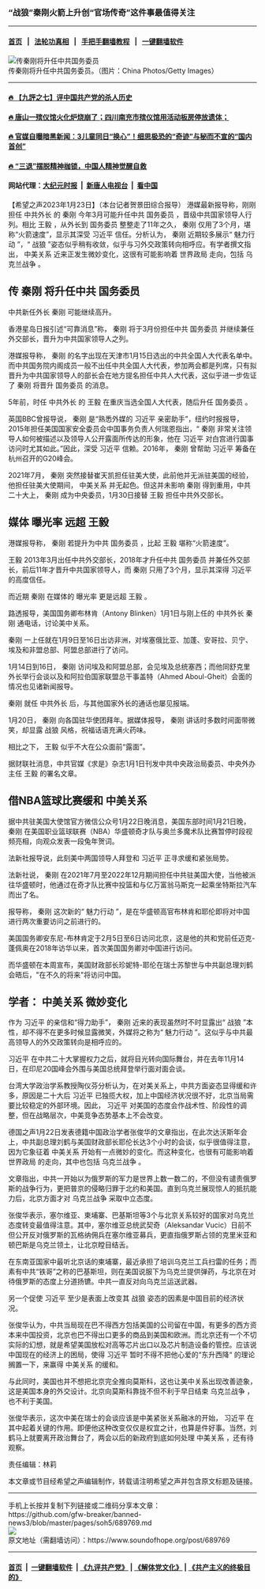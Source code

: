 ### “战狼”秦刚火箭上升创“官场传奇”这件事最值得关注
------------------------

#### [首页](https://github.com/gfw-breaker/banned-news3/blob/master/README.md) &nbsp;&nbsp;|&nbsp;&nbsp; [法轮功真相](https://github.com/begood0513/basic/blob/master/README.md)  &nbsp;&nbsp;|&nbsp;&nbsp; [手把手翻墙教程](https://github.com/gfw-breaker/guides/wiki)  &nbsp;&nbsp;|&nbsp;&nbsp; [一键翻墙软件](https://github.com/gfw-breaker/nogfw/blob/master/README.md)  



<div><img alt="传秦刚将升任中共国务委员" src="https://img.soundofhope.org/2023-01/1674504852316.jpg"/>
<br/><figcaption class="caption">
 传秦刚将升任中共国务委员。（图片：China Photos/Getty Images）
</figcaption></div><hr/>

#### [ 🔥  【九評之七】评中国共产党的杀人历史](http://45.63.98.24:10000/videos/res1/news/../../res/jiuping/index.html?202301240800)

#### [ 🔥  唐山一殡仪馆火化炉烧崩了；四川南充市殡仪馆用活动板房停放遗体；](http://45.63.98.24:10000/videos/res1/news/../../res1/corona/index.html?202301240800)

#### [ 🔥  官媒自曝暗黑新闻：3儿童同日“换心”！细思极恐的“奇迹”与秘而不宣的“国内首创”](http://45.63.98.24:10000/videos/res1/news/../../res/Organs/index.html?202301240800)

#### [ 🔥  “三退”摆脱精神枷锁，中国人精神觉醒自救](http://45.63.98.24:10000/videos/res1/news/../../res1/tui/index.html?202301240800)

#### 网站代理：[大纪元时报](http://45.63.98.24:85/gb/?202301240800) &nbsp;|&nbsp; [新唐人电视台](http://45.63.98.24:8808/gb/?202301240800) &nbsp;|&nbsp; [看中国](http://45.63.98.24:8300/?202301240800)

<div><div class="Content__Wrapper sc-1bvya0-0 elmmKw article_body" itemprop="articleBody">
 <div id="post_place_1">
 </div>
 <p class="meta-top">
  <span class="meta">
   【希望之声2023年1月23日】（本台记者贺景田综合报导）
  </span>
  港媒最新报导称，刚刚担任
  <ok href="/term/144268">
   中共外长
  </ok>
  的
  <ok href="/term/520079">
   秦刚
  </ok>
  今年3月可能升任中共
  <ok href="/term/84431">
   国务委员
  </ok>
  ，晋级中共国家领导人行列。相比
  <ok href="/term/19924">
   王毅
  </ok>
  ，从外长到
  <ok href="/term/84431">
   国务委员
  </ok>
  整整走了11年之久，
  <ok href="/term/520079">
   秦刚
  </ok>
  仅用了3个月，堪称“火箭速度”，显示其深受
  <ok href="/term/1063">
   习近平
  </ok>
  信任。分析认为，
  <ok href="/term/520079">
   秦刚
  </ok>
  近期较多展示“
  <ok href="/term/831213">
   魅力行动
  </ok>
  ”，“
  <ok href="/term/3714">
   战狼
  </ok>
  ”姿态似乎稍有收敛，似乎与习外交政策转向相呼应。有学者撰文指出，
  <ok href="/term/7514">
   中美关系
  </ok>
  近来正发生微妙变化，这很有可能影响着
  <ok href="/term/761819">
   世界政局
  </ok>
  走向，包括
  <ok href="/term/702178">
   乌克兰战争
  </ok>
  。
 </p>
 <h2>
  <strong>
   传
   <ok href="/term/520079">
    秦刚
   </ok>
   将升任中共
   <ok href="/term/84431">
    国务委员
   </ok>
  </strong>
 </h2>
 <p>
  中共新任外长
  <ok href="/term/520079">
   秦刚
  </ok>
  可能继续高升。
 </p>
 <p>
  香港星岛日报引述“可靠消息”称，
  <ok href="/term/520079">
   秦刚
  </ok>
  将于3月份担任中共
  <ok href="/term/84431">
   国务委员
  </ok>
  并继续兼任外交部长，晋升为中共国家领导人之列。
 </p>
 <p>
  港媒报导称，
  <ok href="/term/520079">
   秦刚
  </ok>
  的名字出现在天津市1月15日选出的中共全国人大代表名单中。而中共国务院内阁成员一般不出任中共全国人大代表，参加两会都是列席，只有拟晋升为中共国家领导人的部长会在地方提名担任中共人大代表，这似乎进一步佐证了
  <ok href="/term/520079">
   秦刚
  </ok>
  将晋升
  <ok href="/term/84431">
   国务委员
  </ok>
  的消息。
 </p>
 <p>
  5年前，时任
  <ok href="/term/144268">
   中共外长
  </ok>
  的
  <ok href="/term/19924">
   王毅
  </ok>
  在重庆当选全国人大代表，随后升任
  <ok href="/term/84431">
   国务委员
  </ok>
  。
 </p>
 <p>
  英国BBC曾报导说，
  <ok href="/term/520079">
   秦刚
  </ok>
  是“熟悉外媒的
  <ok href="/term/1063">
   习近平
  </ok>
  亲密助手”，纽约时报报导，2015年担任美国国家安全委员会中国事务负责人何瑞恩指出，“
  <ok href="/term/520079">
   秦刚
  </ok>
  非常关注领导人如何被描述以及领导人公开露面所传达的形象，他在
  <ok href="/term/1063">
   习近平
  </ok>
  对白宫进行国事访问时尤其如此。”因此，深受
  <ok href="/term/1063">
   习近平
  </ok>
  信赖。2016年，
  <ok href="/term/520079">
   秦刚
  </ok>
  曾帮助
  <ok href="/term/1063">
   习近平
  </ok>
  筹备在杭州召开的G20峰会。
 </p>
 <p>
  2021年7月，
  <ok href="/term/520079">
   秦刚
  </ok>
  突然接替崔天凯担任驻美大使，此前他并无派驻美国的经验，他担任驻美大使期间，
  <ok href="/term/7514">
   中美关系
  </ok>
  并无起色。但这并未影响
  <ok href="/term/520079">
   秦刚
  </ok>
  得到重用，中共二十大上，
  <ok href="/term/520079">
   秦刚
  </ok>
  成为中央委员，1月30日接替
  <ok href="/term/19924">
   王毅
  </ok>
  担任中共外交部长。
 </p>
 <h2>
  <strong>
   媒体
   <ok href="/term/831216">
    曝光率
   </ok>
   远超
   <ok href="/term/19924">
    王毅
   </ok>
  </strong>
 </h2>
 <p>
  港媒报导称，
  <ok href="/term/520079">
   秦刚
  </ok>
  若提升为中共
  <ok href="/term/84431">
   国务委员
  </ok>
  ，比起
  <ok href="/term/19924">
   王毅
  </ok>
  堪称“火箭速度”。
 </p>
 <p>
  <ok href="/term/19924">
   王毅
  </ok>
  2013年3月出任中共外交部长，2018年才升任中共
  <ok href="/term/84431">
   国务委员
  </ok>
  并兼任外交部长，前后11年才晋升中共国家领导人，而
  <ok href="/term/520079">
   秦刚
  </ok>
  只用了3个月，显示其深得
  <ok href="/term/1063">
   习近平
  </ok>
  的高度信任。
 </p>
 <p>
  而近期
  <ok href="/term/520079">
   秦刚
  </ok>
  在媒体的
  <ok href="/term/831216">
   曝光率
  </ok>
  更是远超
  <ok href="/term/19924">
   王毅
  </ok>
  。
 </p>
 <p>
  路透报导，美国国务卿布林肯（Antony Blinken）1月1日与刚上任的
  <ok href="/term/144268">
   中共外长
  </ok>
  <ok href="/term/520079">
   秦刚
  </ok>
  通电话，讨论美中关系。
 </p>
 <p>
  <ok href="/term/520079">
   秦刚
  </ok>
  一上任就在1月9日至16日出访非洲，对埃塞俄比亚、加蓬、安哥拉、贝宁、埃及和非盟总部、阿盟总部进行了访问。
 </p>
 <p>
  1月14日到16日，
  <ok href="/term/520079">
   秦刚
  </ok>
  访问埃及和阿盟总部，会见埃及总统塞西；而他同舒克里外长举行会谈以及和阿拉伯国家联盟总干事盖特（Ahmed Aboul-Gheit）会面的情况也见诸新闻报导。
 </p>
 <p>
  <ok href="/term/520079">
   秦刚
  </ok>
  就任
  <ok href="/term/144268">
   中共外长
  </ok>
  后，与其他国家外长的通话也屡见报端。
 </p>
 <p>
  1月20日，
  <ok href="/term/520079">
   秦刚
  </ok>
  向各国驻华使团拜年。据媒体报导，
  <ok href="/term/520079">
   秦刚
  </ok>
  讲话时多数时间面带微笑，却显露
  <ok href="/term/3714">
   战狼
  </ok>
  风格，祝福话语充满火药味。
 </p>
 <p>
  相比之下，
  <ok href="/term/19924">
   王毅
  </ok>
  似乎不大在公众面前“露面”。
 </p>
 <p>
  据财联社消息，中共官媒《求是》杂志1月1日刊发中共中央政治局委员、中央外办主任
  <ok href="/term/19924">
   王毅
  </ok>
  的署名文章。
 </p>
 <h2>
  <strong>
   借NBA篮球比赛缓和
   <ok href="/term/7514">
    中美关系
   </ok>
  </strong>
 </h2>
 <p>
  据中共驻美国大使馆官方微信公众号1月22日晚消息，美国东部时间1月21日晚，
  <ok href="/term/520079">
   秦刚
  </ok>
  在美国职业篮球联赛（NBA）华盛顿奇才队与奥兰多魔术队比赛暂停时段视频亮相，向观众发表一段兔年贺词。
 </p>
 <p>
  法新社报导说，此刻美中两国领导人拜登和
  <ok href="/term/1063">
   习近平
  </ok>
  正寻求缓和紧张局势。
 </p>
 <p>
  法新社说，
  <ok href="/term/520079">
   秦刚
  </ok>
  在2021年7月至2022年12月期间担任中共驻美国大使，当他被派往华盛顿时，他通过在奇才队比赛中投篮和与亿万富翁马斯克一起乘坐特斯拉汽车而出了名。
 </p>
 <p>
  报导称，
  <ok href="/term/520079">
   秦刚
  </ok>
  这次新的“
  <ok href="/term/831213">
   魅力行动
  </ok>
  ”，是在华盛顿高官布林肯和耶伦即将对中国进行两次重要访问之前进行的。
 </p>
 <p>
  美国国务卿安东尼-布林肯定于2月5日至6日访问北京，这是他的共和党前任迈克-蓬佩奥在2018年访华以来，首次美国国务卿对中国进行访问。
 </p>
 <p>
  而华盛顿在本周宣布，美国财政部长珍妮特-耶伦在瑞士苏黎世与中共副总理刘鹤会晤后，"在不久的将来"将访问中国。
 </p>
 <h2>
  <strong>
   学者：
   <ok href="/term/7514">
    中美关系
   </ok>
   微妙变化
  </strong>
 </h2>
 <p>
  作为
  <ok href="/term/1063">
   习近平
  </ok>
  的亲信和“得力助手”，
  <ok href="/term/520079">
   秦刚
  </ok>
  近来的表现虽然时不时显露出“
  <ok href="/term/3714">
   战狼
  </ok>
  ”本性，却不得不在更多时候显露微笑，外媒将之称为“
  <ok href="/term/831213">
   魅力行动
  </ok>
  ”。这似乎与中共最高领导人的外交政策转向是相呼应的。
 </p>
 <p>
  <ok href="/term/1063">
   习近平
  </ok>
  在中共二十大掌握权力之后，就将目光转向国际舞台，并在去年11月14日，在印尼20国峰会外围与美国总统拜登举行面对面会谈。
 </p>
 <p>
  台湾大学政治学系教授陶仪芬分析认为，在对美关系上，中共方面姿态显得缓和许多，原因是二十大后
  <ok href="/term/1063">
   习近平
  </ok>
  已独揽大权，加上中国经济状况很不好，北京当局需要比较稳定的外部环境。因此，
  <ok href="/term/1063">
   习近平
  </ok>
  对美国的态度会作战术性、阶段性的调整，但在战略层次，中美竞争态势基本上不会改变。
 </p>
 <p>
  德国之声1月22日发表德籍中国政治学者张俊华的文章指出，在此次达沃斯年会上，中共副总理刘鹤与美国财政部长耶伦长达3个小时的会谈，似乎很值得注意，因为它象征着
  <ok href="/term/7514">
   中美关系
  </ok>
  开始有一点微妙的变化。而这种变化，也很有可能影响着
  <ok href="/term/761819">
   世界政局
  </ok>
  的走向，其中也包括
  <ok href="/term/702178">
   乌克兰战争
  </ok>
  。
 </p>
 <p>
  文章指出，中共一开始以为俄罗斯的军力是世界上数一数二的，不但没有谴责俄罗斯的战争行为，更把普京的侵略归罪于北约和美国。直到乌克兰展现惊人的抵抗能力后，北京方面才对
  <ok href="/term/702178">
   乌克兰战争
  </ok>
  采取中立态度。
 </p>
 <p>
  张俊华表示，塞尔维亚、柬埔寨、巴基斯坦等3个与北京关系较好的国家对乌克兰态度转变最值得注意。其中，塞尔维亚总统武契奇（Aleksandar Vucic）日前不但公开反对俄罗斯的瓦格纳佣兵在塞尔维亚募兵，更直指俄罗斯占领的克里米亚和顿巴斯是乌克兰领土，让北京瞠目结舌。
 </p>
 <p>
  在东南亚国家中最听北京话的柬埔寨，最近承担了培训乌克兰工兵扫雷的任务；而素有中共“铁哥”之称的巴基斯坦，则在美国说服下为乌克兰提供弹药，与北京在对待俄罗斯的态度上分道扬镳。中共一直反对向乌克兰运送武器。
 </p>
 <p>
  另一个促使
  <ok href="/term/1063">
   习近平
  </ok>
  至少是表面上改变其
  <ok href="/term/3714">
   战狼
  </ok>
  姿态的因素是中国目前的经济状况。
 </p>
 <p>
  张俊华认为，中共当局现在巴不得西方包括美国的公司留在中国，有更多的西方资本来中国投资，北京也巴不得出口更多的商品到美国和欧洲。而北京还有一个不切实际的幻想，就是希望美国放松对高等芯片出口以及芯片制造设备的管控。应该说中国现在的经济上的困局，使得
  <ok href="/term/1063">
   习近平
  </ok>
  暂时不得不把他心爱的“东升西降“ 的理论搁置一下，来赢得
  <ok href="/term/7514">
   中美关系
  </ok>
  的缓和。
 </p>
 <p>
  与此同时，美国也并不想把北京完全推向莫斯科，这也让美中关系出现改善迹象，这是美国本身的外交设计。北京向莫斯科靠拢不但不利于早日结束
  <ok href="/term/702178">
   乌克兰战争
  </ok>
  ，也不利于美国。
 </p>
 <p>
  张俊华表示，这次中美在瑞士的会谈应该是中美紧张关系融冰的开始，
  <ok href="/term/1063">
   习近平
  </ok>
  在其中起着关键的作用。即便他这种改变仅仅是权宜之计，也算是件好事。当然，刘鹤马上就要离开政治舞台了，两会以后的新政府到底如何处理
  <ok href="/term/7514">
   中美关系
  </ok>
  ，还有待观察。
 </p>
 <p class="meta-btm">
  责任编辑：林莉
 </p>
 <p class="meta-btm">
  本文章或节目经希望之声编辑制作，转载请注明希望之声并包含原文标题及链接。
 </p>
</div>
</div>
<hr/>
手机上长按并复制下列链接或二维码分享本文章：<br/>
https://github.com/gfw-breaker/banned-news3/blob/master/pages/soh5/689769.md <br/>
<a href='https://github.com/gfw-breaker/banned-news3/blob/master/pages/soh5/689769.md'><img src='https://github.com/gfw-breaker/banned-news3/blob/master/pages/soh5/689769.md.png'/></a> <br/>
原文地址（需翻墙访问）：https://www.soundofhope.org/post/689769


------------------------
#### [首页](https://github.com/gfw-breaker/banned-news3/blob/master/README.md) &nbsp;|&nbsp; [一键翻墙软件](https://github.com/gfw-breaker/nogfw/blob/master/README.md) &nbsp;| [《九评共产党》](https://github.com/gfw-breaker/9ping.md/blob/master/README.md#九评之一评共产党是什么) | [《解体党文化》](https://github.com/gfw-breaker/jtdwh.md/blob/master/README.md) | [《共产主义的终极目的》](https://github.com/gfw-breaker/gczydzjmd.md/blob/master/README.md)


<img src='http://gfw-breaker.win/banned-news3/pages/soh5/689769.md' width='0px' height='0px'/>